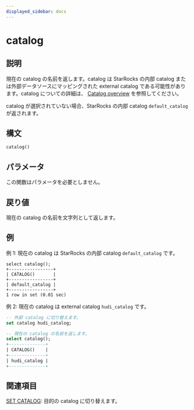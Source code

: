 ```yaml
---
displayed_sidebar: docs
---
```


# catalog

## 説明

現在の catalog の名前を返します。catalog は StarRocks の内部 catalog または外部データソースにマッピングされた external catalog である可能性があります。catalog についての詳細は、 [Catalog overview](../../../data_source/catalog/catalog_overview.md) を参照してください。

catalog が選択されていない場合、StarRocks の内部 catalog `default_catalog` が返されます。

## 構文

```Haskell
catalog()
```

## パラメータ

この関数はパラメータを必要としません。

## 戻り値

現在の catalog の名前を文字列として返します。

## 例

例 1: 現在の catalog は StarRocks の内部 catalog `default_catalog` です。

```plaintext
select catalog();
+-----------------+
| CATALOG()       |
+-----------------+
| default_catalog |
+-----------------+
1 row in set (0.01 sec)
```

例 2: 現在の catalog は external catalog `hudi_catalog` です。

```sql
-- 外部 catalog に切り替えます。
set catalog hudi_catalog;

-- 現在の catalog の名前を返します。
select catalog();
+--------------+
| CATALOG()    |
+--------------+
| hudi_catalog |
+--------------+
```

## 関連項目

[SET CATALOG](../../sql-statements/Catalog/SET_CATALOG.md): 目的の catalog に切り替えます。